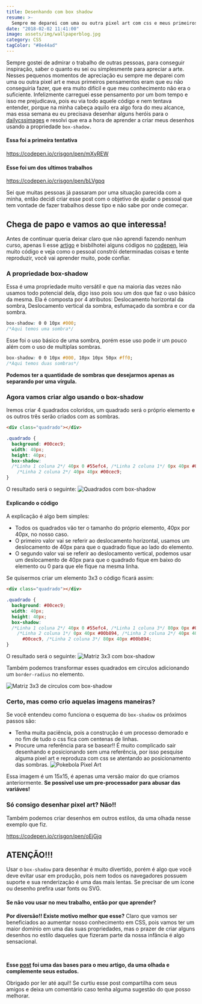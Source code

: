 ```yaml
---
title: Desenhando com box shadow
resume: >-
  Sempre me deparei com uma ou outra pixel art com css e meus primeiros pensamentos eram que eu não conseguiria fazer, que era muito difícil... mas não é bem assim.
date: "2018-02-02 11:41:00"
image: assets/img/wallpaperblog.jpg
category: CSS
tagColor: "#8e44ad"
---
```


Sempre gostei de admirar o trabalho de outras pessoas, para conseguir inspiração, saber o quanto eu sei ou simplesmente para apreciar a arte. Nesses pequenos momentos de apreciação eu sempre me deparei com uma ou outra pixel art e meus primeiros pensamentos eram que eu não conseguiria fazer, que era muito difícil e que meu conhecimento não era o suficiente. Infelizmente carreguei esse pensamento por um bom tempo e isso me prejudicava, pois eu via todo aquele código e nem tentava entender, porque na minha cabeça aquilo era algo fora do meu alcance, mas essa semana eu eu precisava desenhar alguns heróis para o [dailycssimages](https://codepen.io/collection/DjydKR) e resolvi que era a hora de aprender a criar meus desenhos usando a propriedade `box-shadow.`

#### Essa foi a primeira tentativa

https://codepen.io/crisgon/pen/mXyREW

#### Esse foi um dos ultimos trabalhos

https://codepen.io/crisgon/pen/bLVgpq

Sei que muitas pessoas já passaram por uma situação parecida com a minha, então decidi criar esse post com o objetivo de ajudar o pessoal que tem vontade de fazer trabalhos desse tipo e não sabe por onde começar.

## Chega de papo e vamos ao que interessa!

Antes de continuar queria deixar claro que não aprendi fazendo nenhum curso, apenas li esse [artigo](http://joshnh.com/weblog/drawing-things-with-box-shadow/) e bisbilhotei alguns códigos no [codepen](https://codepen.io), leia muito código e veja como o pessoal constrói determinadas coisas e tente reproduzir, você vai aprender muito, pode confiar.

### A propriedade box-shadow

Essa é uma propriedade muito versátil e que na maioria das vezes não usamos todo potencial dela, digo isso pois sou um dos que faz o uso básico da mesma. Ela é composta por 4 atributos: Deslocamento horizontal da sombra, Deslocamento vertical da sombra, esfumaçado da sombra e cor da sombra.

```css
box-shadow: 0 0 10px #000;
/*Aqui temos uma sombra*/
```

Esse foi o uso básico de uma sombra, porém esse uso pode ir um pouco além com o uso de multiplas sombras.

```css
box-shadow: 0 0 10px #000, 10px 10px 50px #ff0;
/*Aqui temos duas sombras*/
```

**Podemos ter a quantidade de sombras que desejarmos apenas as separando por uma vírgula.**

### Agora vamos criar algo usando o box-shadow

Iremos criar 4 quadrados coloridos, um quadrado será o próprio elemento e os outros três serão criados com as sombras.

```html
<div class="quadrado"></div>
```

```css
.quadrado {
  background: #00cec9;
  width: 40px;
  height: 40px;
  box-shadow:
  /*Linha 1 coluna 2*/ 40px 0 #55efc4, /*Linha 2 coluna 1*/ 0px 40px #00b894,
    /*Linha 2 coluna 2*/ 40px 40px #00cec9;
}
```

O resultado será o seguinte:
![Quadrados com box-shadow](https://i.imgur.com/RGAseeE.png)

#### Explicando o código

A explicação é algo bem simples:

- Todos os quadrados vão ter o tamanho do próprio elemento, 40px por 40px, no nosso caso.
- O primeiro valor vai se referir ao deslocamento horizontal, usamos um deslocamento de 40px para que o quadrado fique ao lado do elemento.
- O segundo valor vai se referir ao deslocamento vertical, podemos usar um deslocamento de 40px para que o quadrado fique em baixo do elemento ou 0 para que ele fique na mesma linha.

Se quisermos criar um elemento 3x3 o código ficará assim:

```html
<div class="quadrado"></div>
```

```css
.quadrado {
  background: #00cec9;
  width: 40px;
  height: 40px;
  box-shadow:
  /*Linha 1 coluna 2*/ 40px 0 #55efc4, /*Linha 1 coluna 3*/ 80px 0px #00cec9,
    /*Linha 2 coluna 1*/ 0px 40px #00b894, /*Linha 2 coluna 2*/ 40px 40px
      #00cec9, /*Linha 2 coluna 3*/ 80px 40px #00b894;
}
```

O resultado será o seguinte:
![Matriz 3x3 com box-shadow](https://i.imgur.com/VZE0KmN.png)

Também podemos transformar esses quadrados em circulos adicionando um `border-radius` no elemento.

![Matriz 3x3 de circulos com box-shadow](https://i.imgur.com/gFWPwwQ.png)

### Certo, mas como crio aquelas imagens maneiras?

Se você entendeu como funciona o esquema do `box-shadow` os próximos passos são:

- Tenha muita paciência, pois a construção é um processo demorado e no fim de tudo o css fica com centenas de linhas.
- Procure uma referência para se basear!! É muito complicado sair desenhando e posicionando sem uma referência, por isso pesquise alguma pixel art e reproduza com css se atentando ao posicionamento das sombras.
  ![Pokebola Pixel Art](https://i.pinimg.com/736x/21/83/95/21839558dff090fc88e1b5756890bb85--pokemon-pokemon-pixel-art-pokemon.jpg)

Essa imagem é um 15x15, é apenas uma versão maior do que criamos anteriormente.
**Se possivel use um pre-processador para abusar das variáves!**

### Só consigo desenhar pixel art? Não!!

Também podemos criar desenhos em outros estilos, da uma olhada nesse exemplo que fiz.

https://codepen.io/crisgon/pen/oEjGjq

## ATENÇÃO!!!

Usar o `box-shadow` para desenhar é muito divertido, porém é algo que você deve evitar usar em produção, pois nem todos os navegadores possuem suporte e sua renderização é uma das mais lentas. Se precisar de um ícone ou desenho prefira usar fonts ou SVG.

#### Se não vou usar no meu trabalho, então por que aprender?

**Por diversão!! Existe motivo melhor que esse?**
Claro que vamos ser beneficiados ao aumentar nosso conhecimento em CSS, pois vamos ter um maior domínio em uma das suas propriedades, mas o prazer de criar alguns desenhos no estilo daqueles que fizeram parte da nossa infância é algo sensacional.

</br>

**Esse [post](http://joshnh.com/weblog/drawing-things-with-box-shadow/) foi uma das bases para o meu artigo, da uma olhada e complemente seus estudos.**

Obrigado por ler até aqui!! Se curtiu esse post compartilha com seus amigos e deixa um comentário caso tenha alguma sugestão do que posso melhorar.
